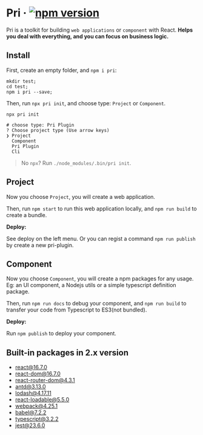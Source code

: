 # Pri &middot; [![npm version](https://img.shields.io/npm/v/pri.svg?style=flat-square)](https://www.npmjs.com/package/pri)

Pri is a toolkit for building `web applications` or `component` with React. **Helps you deal with everything, and you can focus on business logic.**

## Install

First, create an empty folder, and `npm i pri`:

```shell
mkdir test;
cd test;
npm i pri --save;
```

Then, run `npx pri init`, and choose type: `Project` or `Component`.

```shell
npx pri init

# choose type: Pri Plugin
? Choose project type (Use arrow keys)
❯ Project
  Component
  Pri Plugin
  Cli
```

> No `npx`? Run `./node_modules/.bin/pri init`.

## Project

Now you choose `Project`, you will create a web application.

Then, run `npm start` to run this web application locally, and `npm run build` to create a bundle.

**Deploy:**

See deploy on the left menu. Or you can regist a command `npm run publish` by create a new pri-plugin.

## Component

Now you choose `Component`, you will create a npm packages for any usage. Eg: an UI component, a Nodejs utils or a simple typescript definition package.

Then, run `npm run docs` to debug your component, and `npm run build` to transfer your code from Typescript to ES3(not bundled).

**Deploy:**

Run `npm publish` to deploy your component.

## Built-in packages in 2.x version

- [react@16.7.0](https://www.npmjs.com/package/react)
- [react-dom@16.7.0](https://www.npmjs.com/package/react-dom)
- [react-router-dom@4.3.1](https://www.npmjs.com/package/react-router-dom)
- [antd@3.13.0](https://www.npmjs.com/package/antd)
- [lodash@4.17.11](https://www.npmjs.com/package/lodash)
- [react-loadable@5.5.0](https://www.npmjs.com/package/react-loadable)
- [webpack@4.25.1](https://www.npmjs.com/package/parcel-bundler)
- [babel@7.2.2](https://www.npmjs.com/package/babel-core)
- [typescript@3.2.2](https://github.com/Microsoft/TypeScript)
- [jest@23.6.0](https://github.com/facebook/jest)
